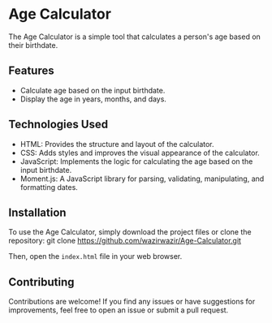 # Age Calculator

The Age Calculator is a simple tool that calculates a person's age based on their birthdate.

## Features

- Calculate age based on the input birthdate.
- Display the age in years, months, and days.

## Technologies Used

- HTML: Provides the structure and layout of the calculator.
- CSS: Adds styles and improves the visual appearance of the calculator.
- JavaScript: Implements the logic for calculating the age based on the input birthdate.
- Moment.js: A JavaScript library for parsing, validating, manipulating, and formatting dates.

## Installation

To use the Age Calculator, simply download the project files or clone the repository: 
git clone https://github.com/wazirwazir/Age-Calculator.git


Then, open the `index.html` file in your web browser.

## Contributing

Contributions are welcome! If you find any issues or have suggestions for improvements, feel free to open an issue or submit a pull request.



